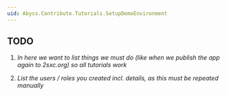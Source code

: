 ```yaml
---
uid: Abyss.Contribute.Tutorials.SetupDemoEnvironment
---
```


## TODO

1. _In here we want to list things we must do _(like when we publish the app again to 2sxc.org)_ so all tutorials  work_

2. _List the users / roles you created incl. details, as this must be repeated manually_
